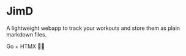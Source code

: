 # JimD

A lightweight webapp to track your workouts and store them as plain markdown files.

Go + HTMX 🎪🎪
